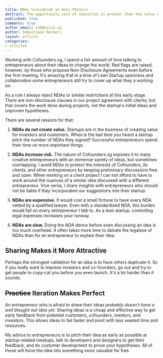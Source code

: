 ```yaml
---
title: NDAs Considered an Anti-Pattern
abstract: The opportunity cost of execution is greater than the value of any unproven idea.
published: true
comments: true
author_email: seb@ninja.sg
author: Sebastiaan Deckers
layout: article
categories:
- articles
---
```


Working with Cofounders.sg, I spend a fair amount of time talking to entrepreneurs about their ideas to change the world. Red flags are raised, however, by those who propose Non-Disclosure Agreements even before the first meeting. It's amazing that in a time of Lean Startup openness and collaboration some entrepreneurs still try to cover up what they a working on.

As a rule I always reject NDAs or similar restrictions at this early stage. There are non-disclosure clauses in our project agreement with clients, but that covers the work done during projects, not the startup's initial ideas and unproven hypotheses.

There are several ressons for that:

1. **NDAs do not create value.** Startups are in the business of creating value for investors and customers. When is the last time you heard a startup pitch the number of NDAs they signed? Successful entrepreneurs spend their time on more important things.

1. **NDAs increase risk.** The nature of Cofounders.sg exposes it to many creative entrepreneurs with an immense variety of ideas, but sometimes overlapping. I avoid NDAs to protect the interests of Cofounders, its clients, and other entrepreneurs by keeping preliminary discussions free and open. When working on a client project I can not afford to have to work around the nuances of a similar idea discussed with a different entrepreneur. Vice versa, I share insights with entrepreneurs who should not be liable if they incorporated our suggestions into their startup.

1. **NDAs are expensive.** It would cost a small fortune to have every NDA vetted by a qualified lawyer. Even with a standardised NDA, this burden would fall on every entrepreneur I talk to. As a lean startup, controlling legal expenses increases your runway.

1. **NDAs are slow.** Doing the *NDA dance* before even discussing an idea is too much overhead. It often takes more time to debate the legalese of NDAs than for an entrepreneur to explain their idea.

## Sharing Makes it More Attractive

Perhaps the strongest validation for an idea is to have others duplicate it. So if you really want to impress investors and co-founders, go out and try to get people to copy-cat you before you even launch. It's a lot harder than it sounds.

## <s>Practice</s> Iteration Makes Perfect

An entrepreneur who is afraid to share their ideas *probably doesn't have a well thought out idea yet*. Sharing ideas is a cheap and effective way to get early feedback from potential customers, cofounders, mentors, and investors. This allows ideas to fail faster and pivot with less wasted time and resources.

My advice to entrepreneurs is to pitch their idea as early as possible at startup-related meetups, talk to developers and designers to get their feedback, and do customer development to prove your hypotheses. All of these will hone the idea into something more valuable for free.